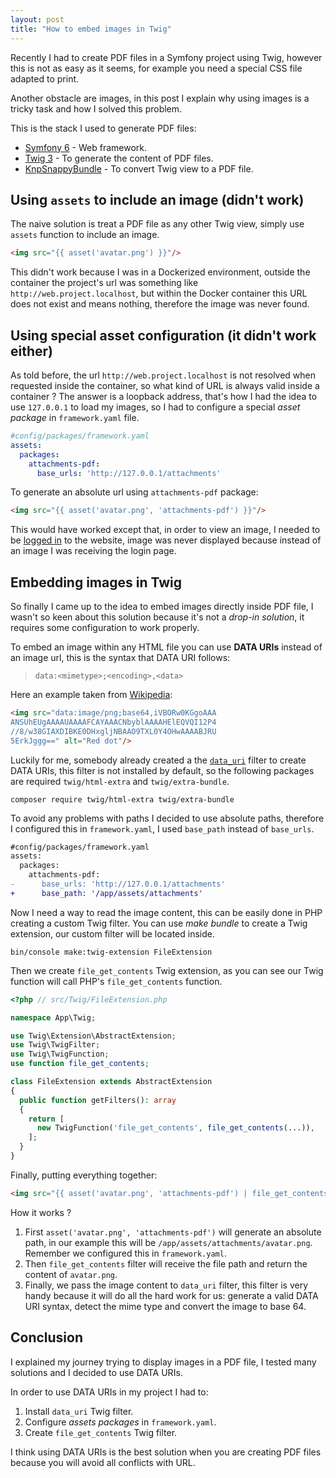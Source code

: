 ```yaml
---
layout: post
title: "How to embed images in Twig"
---
```


Recently I had to create PDF files in a Symfony project using Twig, however this
is not as easy as it seems, for example you need a special CSS file adapted to
print.

Another obstacle are images, in this post I explain why using images is a tricky
task and how I solved this problem.

This is the stack I used to generate PDF files:

- [Symfony 6](https://symfony.com/) - Web framework.
- [Twig 3](https://twig.symfony.com/doc/3.x/) - To generate the content of PDF
  files.
- [KnpSnappyBundle](https://github.com/KnpLabs/KnpSnappyBundle) - To convert
  Twig view to a PDF file.

## Using `assets` to include an image (didn't work)

The naive solution is treat a PDF file as any other Twig view, simply
use `assets` function to include an image.

<!-- {% raw %} -->

```html
<img src="{{ asset('avatar.png') }}"/>
```

<!-- {% endraw %} -->

This didn't work because I was in a Dockerized environment, outside the
container the project's url was something
like `http://web.project.localhost`, but within the Docker container this URL
does not exist and means nothing, therefore the image was never found.

## Using special asset configuration (it didn't work either)

As told before, the url `http://web.project.localhost` is not resolved when
requested inside the container, so what kind of URL is always valid inside a
container ? The answer is a loopback address, that's how I had the idea to
use `127.0.0.1` to load my images, so I had to configure a special _asset
package_ in `framework.yaml` file.

```yaml
#config/packages/framework.yaml
assets:
  packages:
    attachments-pdf:
      base_urls: 'http://127.0.0.1/attachments'
``` 

To generate an absolute url using `attachments-pdf` package:

<!-- {% raw %} -->

```html
<img src="{{ asset('avatar.png', 'attachments-pdf') }}"/>
```

<!-- {% endraw %} -->

This would have worked except that, in order to view an image, I needed to be
<u>logged in</u> to the website, image was never displayed because instead of
an image I was receiving the login page.

## Embedding images in Twig

So finally I came up to the idea to embed images directly inside PDF file, I
wasn't so keen about this solution because it's not a _drop-in solution_, it
requires some configuration to work properly.

To embed an image within any HTML file you can use **DATA URIs** instead of an
image url, this is the syntax that DATA URI follows:

> `data:<mimetype>;<encoding>,<data>`

Here an example taken
from [Wikipedia](https://en.wikipedia.org/wiki/Data_URI_scheme#HTML):

```HTML
<img src="data:image/png;base64,iVBORw0KGgoAAA
ANSUhEUgAAAAUAAAAFCAYAAACNbyblAAAAHElEQVQI12P4
//8/w38GIAXDIBKE0DHxgljNBAAO9TXL0Y4OHwAAAABJRU
5ErkJggg==" alt="Red dot"/>
```

Luckily for me, somebody already created a
the [`data_uri`](https://twig.symfony.com/doc/3.x/filters/data_uri.html) filter
to create DATA URIs, this filter is not installed by default, so the following
packages are required `twig/html-extra` and `twig/extra-bundle`.

```console
composer require twig/html-extra twig/extra-bundle
```

To avoid any problems with paths I decided to use absolute paths, therefore I
configured this in `framework.yaml`, I used `base_path` instead of `base_urls`.

```diff
#config/packages/framework.yaml
assets:
  packages:
    attachments-pdf:
-      base_urls: 'http://127.0.0.1/attachments'
+      base_path: '/app/assets/attachments'
``` 

Now I need a way to read the image content, this can be easily done in PHP
creating a custom Twig filter. You can use _make bundle_ to create a Twig
extension, our custom filter will be located inside.

```console
bin/console make:twig-extension FileExtension
```

Then we create `file_get_contents` Twig extension, as you can see our Twig
function will call PHP's `file_get_contents` function.

```php
<?php // src/Twig/FileExtension.php

namespace App\Twig;

use Twig\Extension\AbstractExtension;
use Twig\TwigFilter;
use Twig\TwigFunction;
use function file_get_contents;

class FileExtension extends AbstractExtension
{
  public function getFilters(): array
  {
    return [
      new TwigFunction('file_get_contents', file_get_contents(...)),
    ];
  }
}
```

Finally, putting everything together:

<!-- {% raw %} -->

```html
<img src="{{ asset('avatar.png', 'attachments-pdf') | file_get_contents | data_uri }}"/>
```

<!-- {% endraw %} -->

How it works ?

1. First `asset('avatar.png', 'attachments-pdf')` will generate an absolute
   path, in our example this will be `/app/assets/attachments/avatar.png`.
   Remember we configured this in `framework.yaml`.
2. Then `file_get_contents` filter will receive the file path and return the
   content of `avatar.png`.
3. Finally, we pass the image content to `data_uri` filter, this filter is very
   handy because it will do all the hard work for us: generate a valid DATA URI
   syntax, detect the mime type and convert the image to base 64.

## Conclusion

I explained my journey trying to display images in a PDF file, I tested many
solutions and I decided to use DATA URIs.

In order to use DATA URIs in my project I had to:

1. Install `data_uri` Twig filter.
2. Configure _assets packages_ in `framework.yaml`.
3. Create `file_get_contents` Twig filter.

I think using DATA URIs is the best solution when you are creating PDF files
because you will avoid all conflicts with URL.
